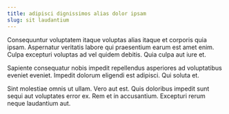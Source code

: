 ```yaml
---
title: adipisci dignissimos alias dolor ipsam
slug: sit laudantium
---
```


Consequuntur voluptatem itaque voluptas alias itaque et corporis quia ipsam. Aspernatur veritatis labore qui praesentium earum est amet enim. Culpa excepturi voluptas ad vel quidem debitis. Quia culpa aut iure et.

Sapiente consequatur nobis impedit repellendus asperiores ad voluptatibus eveniet eveniet. Impedit dolorum eligendi est adipisci. Qui soluta et.

Sint molestiae omnis ut ullam. Vero aut est. Quis doloribus impedit sunt sequi aut voluptates error ex. Rem et in accusantium. Excepturi rerum neque laudantium aut.

